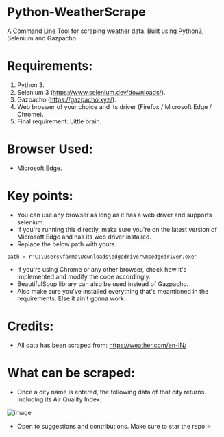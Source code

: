# Python-WeatherScrape
A Command Line Tool for scraping weather data. Built using Python3, Selenium and Gazpacho.
# Requirements:
1. Python 3.
2. Selenium 3 (https://www.selenium.dev/downloads/).
3. Gazpacho (https://gazpacho.xyz/).
5. Web broswer of your choice and its driver (Firefox / Microsoft Edge / Chrome).
6. Final requirement: Little brain.
# Browser Used:
* Microsoft Edge.
# Key points:
* You can use any browser as long as it has a web driver and supports selenium.
* If you're running this directly, make sure you're on the latest version of Microsoft Edge and has its web driver installed.
* Replace the below path with yours.
```
path = r'C:\Users\farma\Downloads\edgedriver\msedgedriver.exe'
```
* If you're using Chrome or any other browser, check how it's implemented and modify the code accordingly.
* BeautifulSoup library can also be used instead of Gazpacho.
* Also make sure you've installed everything that's meantioned in the requirements. Else it ain't gonna work.
# Credits:
* All data has been scraped from: https://weather.com/en-IN/

# What can be scraped:
* Once a city name is entered, the following data of that city returns. Including its Air Quality Index:

![image](https://user-images.githubusercontent.com/44538497/103463318-812f9100-4d51-11eb-8798-4cd7be15b632.png)

* Open to suggestions and contributions. Make sure to star the repo.:star:
